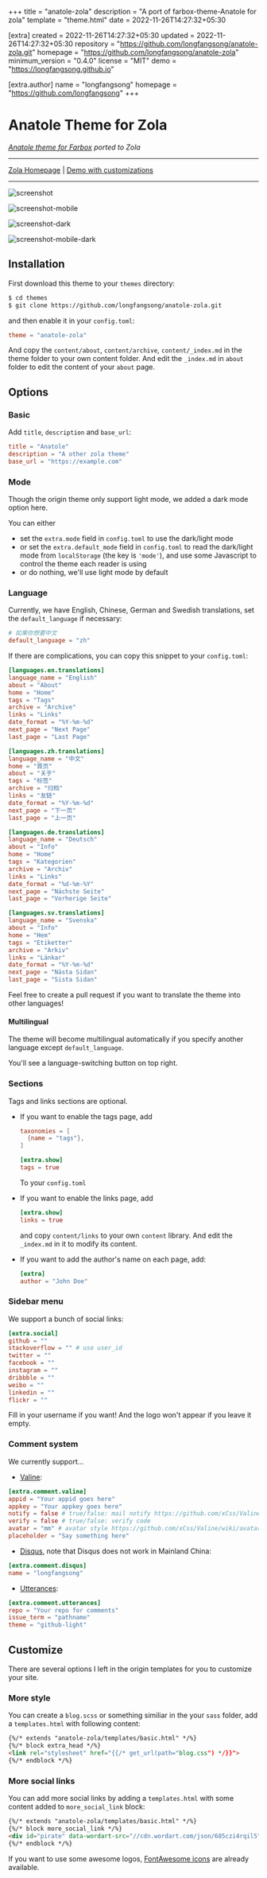 
+++
title = "anatole-zola"
description = "A port of farbox-theme-Anatole for zola"
template = "theme.html"
date = 2022-11-26T14:27:32+05:30

[extra]
created = 2022-11-26T14:27:32+05:30
updated = 2022-11-26T14:27:32+05:30
repository = "https://github.com/longfangsong/anatole-zola.git"
homepage = "https://github.com/longfangsong/anatole-zola"
minimum_version = "0.4.0"
license = "MIT"
demo = "https://longfangsong.github.io"

[extra.author]
name = "longfangsong"
homepage = "https://github.com/longfangsong"
+++        

# Anatole Theme for Zola

*[Anatole theme for Farbox](https://github.com/hi-caicai/farbox-theme-Anatole) ported to Zola*
___
[Zola Homepage](https://www.getzola.org/themes/anatole-zola/) | [Demo with customizations](https://longfangsong.github.io/)
___
![screenshot](./screenshot.png)

![screenshot-mobile](./screenshot-mobile.png)

![screenshot-dark](./screenshot-dark.png)

![screenshot-mobile-dark](./screenshot-mobile-dark.png)

## Installation

First download this theme to your `themes` directory:

```bash
$ cd themes
$ git clone https://github.com/longfangsong/anatole-zola.git
```
and then enable it in your `config.toml`:

```toml
theme = "anatole-zola"
```

And copy the `content/about`, `content/archive`, `content/_index.md` in the theme folder to your own content folder. And edit the `_index.md` in `about` folder to edit the content of your `about` page.

## Options

### Basic

Add `title`, `description` and `base_url`:

```toml
title = "Anatole"
description = "A other zola theme"
base_url = "https://example.com"
```

### Mode

Though the origin theme only support light mode, we added a dark mode option here.

You can either 
- set the `extra.mode` field in `config.toml` to use the dark/light mode
- or set the `extra.default_mode` field in `config.toml` to read the dark/light mode from `localStorage` (the key is `'mode'`), and use some Javascript to control the theme each reader is using
- or do nothing, we'll use light mode by default

### Language

Currently, we have English, Chinese, German and Swedish translations, set the `default_language` if necessary:

```toml
# 如果你想要中文
default_language = "zh"
```

If there are complications, you can copy this snippet to your `config.toml`:

```toml
[languages.en.translations]
language_name = "English"
about = "About"
home = "Home"
tags = "Tags"
archive = "Archive"
links = "Links"
date_format = "%Y-%m-%d"
next_page = "Next Page"
last_page = "Last Page"

[languages.zh.translations]
language_name = "中文"
home = "首页"
about = "关于"
tags = "标签"
archive = "归档"
links = "友链"
date_format = "%Y-%m-%d"
next_page = "下一页"
last_page = "上一页"

[languages.de.translations]
language_name = "Deutsch"
about = "Info"
home = "Home"
tags = "Kategorien"
archive = "Archiv"
links = "Links"
date_format = "%d-%m-%Y"
next_page = "Nächste Seite"
last_page = "Vorherige Seite"

[languages.sv.translations]
language_name = "Svenska"
about = "Info"
home = "Hem"
tags = "Etiketter"
archive = "Arkiv"
links = "Länkar"
date_format = "%Y-%m-%d"
next_page = "Nästa Sidan"
last_page = "Sista Sidan"
```

Feel free to create a pull request if you want to translate the theme into other languages!
#### Multilingual

The theme will become multilingual automatically if you specify another language except `default_language`.

You'll see a language-switching button on top right.


### Sections

Tags and links sections are optional.

- If you want to enable the tags page, add
  ```toml
  taxonomies = [
    {name = "tags"},
  ]

  [extra.show]
  tags = true
  ```
  To your `config.toml`

- If you want to enable the links page, add

  ```toml
  [extra.show]
  links = true
  ```

  and copy `content/links` to your own `content` library. And edit the `_index.md` in it to modify its content.

- If you want to add the author's name on each page, add:

  ```toml
  [extra]
  author = "John Doe"
  ```

### Sidebar menu

We support a bunch of social links:

```toml
[extra.social]
github = ""
stackoverflow = "" # use user_id
twitter = ""
facebook = ""
instagram = ""
dribbble = ""
weibo = ""
linkedin = ""
flickr = ""
```

Fill in your username if you want! And the logo won't appear if you leave it empty.



### Comment system

We currently support... 

- [Valine](https://valine.js.org/quickstart.html):

```toml
[extra.comment.valine]
appid = "Your appid goes here"
appkey = "Your appkey goes here"
notify = false # true/false: mail notify https://github.com/xCss/Valine/wiki/Valine-%E8%AF%84%E8%AE%BA%E7%B3%BB%E7%BB%9F%E4%B8%AD%E7%9A%84%E9%82%AE%E4%BB%B6%E6%8F%90%E9%86%92%E8%AE%BE%E7%BD%AE
verify = false # true/false: verify code
avatar = "mm" # avatar style https://github.com/xCss/Valine/wiki/avatar-setting-for-valine
placeholder = "Say something here"
```

- [Disqus](https://disqus.com/admin/create/), note that Disqus does not work in Mainland China:

```toml
[extra.comment.disqus]
name = "longfangsong"
```

- [Utterances](https://utteranc.es/):

```toml
[extra.comment.utterances]
repo = "Your repo for comments"
issue_term = "pathname"
theme = "github-light"
```


## Customize

There are several options I left in the origin templates for you to customize your site.

### More style

You can create a `blog.scss` or something similiar in the your `sass` folder, add a `templates.html` with following content:

```html
{%/* extends "anatole-zola/templates/basic.html" */%}
{%/* block extra_head */%}
<link rel="stylesheet" href="{{/* get_url(path="blog.css") */}}">
{%/* endblock */%}
```

### More social links

You can add more social links by adding a `templates.html` with some content added to `more_social_link` block:

```html
{%/* extends "anatole-zola/templates/basic.html" */%}
{%/* block more_social_link */%}
<div id="pirate" data-wordart-src="//cdn.wordart.com/json/685czi4rqil5" style="width: 100%;" data-wordart-show-attribution></div>
{%/* endblock */%}
```

If you want to use some awesome logos, [FontAwesome icons](https://fontawesome.com/icons?d=gallery) are already available.

        